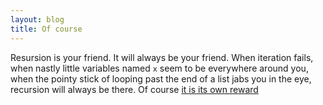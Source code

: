 ```yaml
---
layout: blog
title: Of course
---
```


Resursion is your friend.  It will always be your friend.  When
iteration fails, when nastly little variables named `x` seem to be
everywhere around you, when the pointy stick of looping past the end
of a list jabs you in the eye, recursion will always be there.
Of course [it is its own reward](http://xkcd.com/1270/)
